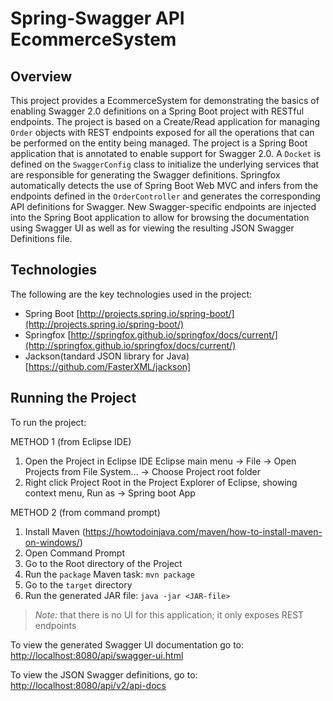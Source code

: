 # Spring-Swagger API EcommerceSystem

## Overview
This project provides a EcommerceSystem for demonstrating the basics of enabling Swagger 2.0 definitions on a Spring Boot project with RESTful endpoints. 
The project is based on a Create/Read application for managing `Order` objects with REST endpoints exposed for all the operations that can be performed on the entity being managed. 
The project is a Spring Boot application that is annotated to enable support for Swagger 2.0. 
A `Docket` is defined on the `SwaggerConfig` class to initialize the underlying services that are responsible for generating the Swagger definitions. 
Springfox automatically detects the use of Spring Boot Web MVC and infers from the endpoints defined in the `OrderController` and generates the corresponding API definitions for Swagger. 
New Swagger-specific endpoints are injected into the Spring Boot application to allow for browsing the documentation using Swagger UI as well as for viewing the resulting JSON Swagger Definitions file. 

## Technologies
The following are the key technologies used in the project:
- Spring Boot [http://projects.spring.io/spring-boot/](http://projects.spring.io/spring-boot/)
- Springfox [http://springfox.github.io/springfox/docs/current/](http://springfox.github.io/springfox/docs/current/)
- Jackson(tandard JSON library for Java) [https://github.com/FasterXML/jackson]

## Running the Project
To run the project:

METHOD 1 (from Eclipse IDE)
1. Open the Project in Eclipse IDE
	Eclipse main menu -> File -> Open Projects from File System... -> Choose Project root folder
2. Right click Project Root in the Project Explorer of Eclipse, showing context menu, Run as -> Spring boot App  

METHOD 2 (from command prompt)
1. Install Maven (https://howtodoinjava.com/maven/how-to-install-maven-on-windows/)
2. Open Command Prompt
3. Go to the Root directory of the Project
4. Run the `package` Maven task: `mvn package`
5. Go to the `target` directory
6. Run the generated JAR file: `java -jar <JAR-file>`

> *Note:* that there is no UI for this application; it only exposes REST endpoints

To view the generated Swagger UI documentation go to: [http://localhost:8080/api/swagger-ui.html](http://localhost:8080/api/swagger-ui.html)

To view the JSON Swagger definitions, go to: [http://localhost:8080/api/v2/api-docs](http://localhost:8080/api/v2/api-docs)

